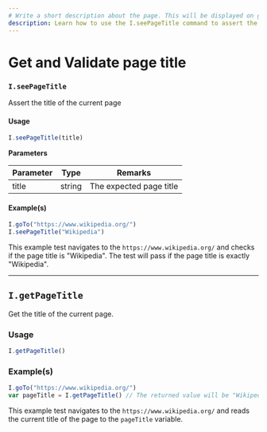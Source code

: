 ```yaml
---
# Write a short description about the page. This will be displayed on google search results.
description: Learn how to use the I.seePageTitle command to assert the title of the current page in your UIlicious test.
---
```


# Get and Validate page title

### `I.seePageTitle` <a href="#iseepagetitle" id="iseepagetitle"></a>

Assert the title of the current page

#### Usage <a href="#usage" id="usage"></a>

```javascript
I.seePageTitle(title)
```

**Parameters**

| Parameter | Type   | Remarks                 |
| --------- | ------ | ----------------------- |
| title     | string | The expected page title |

#### Example(s) <a href="#examples" id="examples"></a>

```javascript
I.goTo("https://www.wikipedia.org/")
I.seePageTitle("Wikipedia")
```

This example test navigates to the `https://www.wikipedia.org/` and checks if the page title is "Wikipedia". The test will pass if the page title is exactly "Wikipedia".

---

## `I.getPageTitle`

Get the title of the current page.

### Usage
```javascript
I.getPageTitle()
```

### Example(s)

```javascript
I.goTo("https://www.wikipedia.org/")
var pageTitle = I.getPageTitle() // The returned value will be "Wikipedia"
```

This example test navigates to the `https://www.wikipedia.org/` and reads the current title of the page to the `pageTitle` variable.
